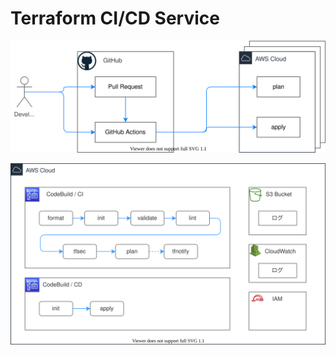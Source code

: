 # Terraform CI/CD Service


![](./docs/img/concept.drawio.svg)


![](./docs/img/architecture.drawio.svg)
